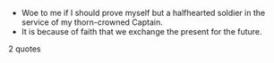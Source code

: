  - Woe to me if I should prove myself but a halfhearted soldier in the service of my thorn-crowned Captain.
 - It is because of faith that we exchange the present for the future.

2 quotes